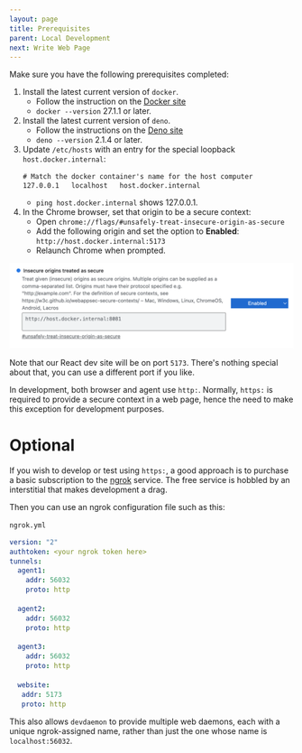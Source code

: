 ```yaml
---
layout: page
title: Prerequisites
parent: Local Development
next: Write Web Page
---
```

Make sure you have the following prerequisites completed:

1. Install the latest current version of `docker`.
   - Follow the instruction on the [Docker site](https://docs.docker.com/engine/install/)
   - `docker --version` 27.1.1 or later.
2. Install the latest current version of `deno`.
   - Follow the instructions on the [Deno site](https://docs.deno.com/runtime/getting_started/installation/)
   - `deno --version` 2.1.4 or later.
3. Update `/etc/hosts` with an entry for the special loopback `host.docker.internal`:
   ```
   # Match the docker container's name for the host computer
   127.0.0.1   localhost   host.docker.internal
   ```
   - `ping host.docker.internal` shows 127.0.0.1.
4. In the Chrome browser, set that origin to be a secure context:
   - Open `chrome://flags/#unsafely-treat-insecure-origin-as-secure`
   - Add the following origin and set the option to **Enabled**:
     `http://host.docker.internal:5173`
   - Relaunch Chrome when prompted.

![Chrome](chrome.png)

Note that our React dev site will be on port `5173`.
There's nothing special about that, you can use a different port if you like.

In development, both browser and agent use `http:`. Normally, `https:` is required to
provide a secure context in a web page, hence the need to make this exception for development
purposes.

# Optional
If you wish to develop or test using `https:`, a good approach is to purchase a basic subscription
to the [ngrok](https://ngrok.com/) service. The free service is hobbled by an interstitial that
makes development a drag.

Then you can use an ngrok configuration file such as this:

`ngrok.yml`
```yaml
version: "2"
authtoken: <your ngrok token here>
tunnels:
  agent1:
    addr: 56032
    proto: http

  agent2:
    addr: 56032
    proto: http

  agent3:
    addr: 56032
    proto: http

  website:
   addr: 5173
   proto: http
```

This also allows `devdaemon` to provide multiple web daemons, each with
a unique ngrok-assigned name, rather than just the one whose name is `localhost:56032`.
